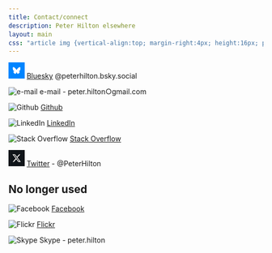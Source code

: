 ```yaml
---
title: Contact/connect
description: Peter Hilton elsewhere
layout: main
css: "article img {vertical-align:top; margin-right:4px; height:16px; position:relative; top:3px;}"
---
```


![Blueskey](picture/social/minimal/bluesky.png) [Bluesky](https://bsky.app/profile/peterhilton.bsky.social) @peterhilton.bsky.social

![e-mail](picture/social/minimal/email.png) e-mail - peter.hilton○gmail.com

<!-- ![Foursquare](picture/social/minimal/foursquare.png) [Foursquare](https://foursquare.com/peterhilton) -->

![Github](picture/social/minimal/github.png) [Github](https://github.com/hilton)

![LinkedIn](picture/social/minimal/linkedin.png) [LinkedIn](http://www.linkedin.com/in/peterhilton)

![Stack Overflow](picture/social/minimal/stackoverflow.png) [Stack Overflow](http://stackoverflow.com/users/2670/peter-hilton)

![X](picture/social/minimal/x.png) [Twitter](http://x.com/PeterHilton) - @PeterHilton

## No longer used

![Facebook](picture/social/minimal/facebook.png) [Facebook](http://www.facebook.com/profile.php?id=578484777)

![Flickr](picture/social/minimal/flickr-2.png) [Flickr](https://www.flickr.com/photos/peterhilton/)

![Skype](picture/social/minimal/skype.png) Skype - peter.hilton

